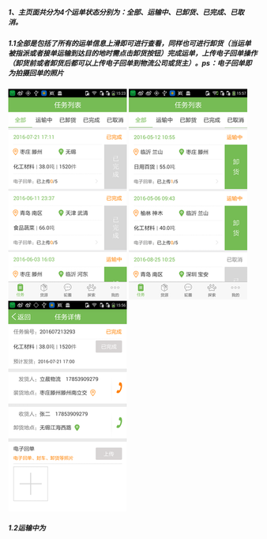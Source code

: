 ##### 1、主页面共分为4个运单状态分别为：全部、运输中、已卸货、已完成、已取消。

#####      1.1全部是包括了所有的运单信息上滑即可进行查看，同样也可进行卸货（当运单被指派或者接单运输到达目的地时需点击卸货按钮）完成运单，上传电子回单操作（卸货前或者卸货后都可以上传电子回单到物流公司或货主）。ps：电子回单即为拍摄回单的照片

![](/assets/全部.png)   ![](/assets/卸货.png)   ![](/assets/电子回单上传.png)

#####  1.2运输中为






